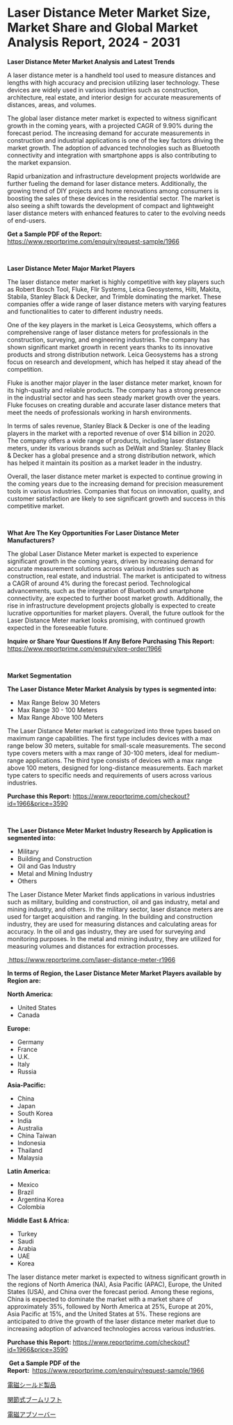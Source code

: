 <p><h1>Laser Distance Meter Market Size, Market Share and Global Market Analysis Report, 2024 - 2031</h1></p><p><strong>Laser Distance Meter Market Analysis and Latest Trends</strong></p>
<p><p>A laser distance meter is a handheld tool used to measure distances and lengths with high accuracy and precision utilizing laser technology. These devices are widely used in various industries such as construction, architecture, real estate, and interior design for accurate measurements of distances, areas, and volumes.</p><p>The global laser distance meter market is expected to witness significant growth in the coming years, with a projected CAGR of 9.90% during the forecast period. The increasing demand for accurate measurements in construction and industrial applications is one of the key factors driving the market growth. The adoption of advanced technologies such as Bluetooth connectivity and integration with smartphone apps is also contributing to the market expansion.</p><p>Rapid urbanization and infrastructure development projects worldwide are further fueling the demand for laser distance meters. Additionally, the growing trend of DIY projects and home renovations among consumers is boosting the sales of these devices in the residential sector. The market is also seeing a shift towards the development of compact and lightweight laser distance meters with enhanced features to cater to the evolving needs of end-users.</p></p>
<p><strong>Get a Sample PDF of the Report:&nbsp;</strong> <a href="https://www.reportprime.com/enquiry/request-sample/1966">https://www.reportprime.com/enquiry/request-sample/1966</a></p>
<p>&nbsp;</p>
<p><strong>Laser Distance Meter Major Market Players</strong></p>
<p><p>The laser distance meter market is highly competitive with key players such as Robert Bosch Tool, Fluke, Flir Systems, Leica Geosystems, Hilti, Makita, Stabila, Stanley Black & Decker, and Trimble dominating the market. These companies offer a wide range of laser distance meters with varying features and functionalities to cater to different industry needs.</p><p>One of the key players in the market is Leica Geosystems, which offers a comprehensive range of laser distance meters for professionals in the construction, surveying, and engineering industries. The company has shown significant market growth in recent years thanks to its innovative products and strong distribution network. Leica Geosystems has a strong focus on research and development, which has helped it stay ahead of the competition.</p><p>Fluke is another major player in the laser distance meter market, known for its high-quality and reliable products. The company has a strong presence in the industrial sector and has seen steady market growth over the years. Fluke focuses on creating durable and accurate laser distance meters that meet the needs of professionals working in harsh environments.</p><p>In terms of sales revenue, Stanley Black & Decker is one of the leading players in the market with a reported revenue of over $14 billion in 2020. The company offers a wide range of products, including laser distance meters, under its various brands such as DeWalt and Stanley. Stanley Black & Decker has a global presence and a strong distribution network, which has helped it maintain its position as a market leader in the industry.</p><p>Overall, the laser distance meter market is expected to continue growing in the coming years due to the increasing demand for precision measurement tools in various industries. Companies that focus on innovation, quality, and customer satisfaction are likely to see significant growth and success in this competitive market.</p></p>
<p>&nbsp;</p>
<p><strong>What Are The Key Opportunities For Laser Distance Meter Manufacturers?</strong></p>
<p><p>The global Laser Distance Meter market is expected to experience significant growth in the coming years, driven by increasing demand for accurate measurement solutions across various industries such as construction, real estate, and industrial. The market is anticipated to witness a CAGR of around 4% during the forecast period. Technological advancements, such as the integration of Bluetooth and smartphone connectivity, are expected to further boost market growth. Additionally, the rise in infrastructure development projects globally is expected to create lucrative opportunities for market players. Overall, the future outlook for the Laser Distance Meter market looks promising, with continued growth expected in the foreseeable future.</p></p>
<p><strong>Inquire or Share Your Questions If Any Before Purchasing This Report:</strong> <a href="https://www.reportprime.com/enquiry/pre-order/1966">https://www.reportprime.com/enquiry/pre-order/1966</a></p>
<p>&nbsp;</p>
<p><strong>Market Segmentation</strong></p>
<p><strong>The Laser Distance Meter Market Analysis by types is segmented into:</strong></p>
<p><ul><li>Max Range Below 30 Meters</li><li>Max Range 30 - 100 Meters</li><li>Max Range Above 100 Meters</li></ul></p>
<p><p>The Laser Distance Meter market is categorized into three types based on maximum range capabilities. The first type includes devices with a max range below 30 meters, suitable for small-scale measurements. The second type covers meters with a max range of 30-100 meters, ideal for medium-range applications. The third type consists of devices with a max range above 100 meters, designed for long-distance measurements. Each market type caters to specific needs and requirements of users across various industries.</p></p>
<p><strong>Purchase this Report:&nbsp;</strong><a href="https://www.reportprime.com/checkout?id=1966&price=3590">https://www.reportprime.com/checkout?id=1966&price=3590</a></p>
<p>&nbsp;</p>
<p><strong>The Laser Distance Meter Market Industry Research by Application is segmented into:</strong></p>
<p><ul><li>Military</li><li>Building and Construction</li><li>Oil and Gas Industry</li><li>Metal and Mining Industry</li><li>Others</li></ul></p>
<p><p>The Laser Distance Meter Market finds applications in various industries such as military, building and construction, oil and gas industry, metal and mining industry, and others. In the military sector, laser distance meters are used for target acquisition and ranging. In the building and construction industry, they are used for measuring distances and calculating areas for accuracy. In the oil and gas industry, they are used for surveying and monitoring purposes. In the metal and mining industry, they are utilized for measuring volumes and distances for extraction processes.</p></p>
<p><a href="https://www.reportprime.com/laser-distance-meter-r1966">&nbsp;https://www.reportprime.com/laser-distance-meter-r1966</a></p>
<p><strong>In terms of Region, the Laser Distance Meter Market Players available by Region are:</strong></p>
<p>
    <p> <strong> North America: </strong>
        <ul>
            <li>United States</li>
            <li>Canada</li>
        </ul>
        </p> 
    <p> <strong> Europe: </strong>
        <ul>
            <li>Germany</li>
            <li>France</li>
            <li>U.K.</li>
            <li>Italy</li>
            <li>Russia</li>
        </ul>
        </p> 
    <p> <strong> Asia-Pacific: </strong>
        <ul>
            <li>China</li>
            <li>Japan</li>
            <li>South Korea</li>
            <li>India</li>
            <li>Australia</li>
            <li>China Taiwan</li>
            <li>Indonesia</li>
            <li>Thailand</li>
            <li>Malaysia</li>
        </ul>
        </p> 
    <p> <strong> Latin America: </strong>
        <ul>
            <li>Mexico</li>
            <li>Brazil</li>
            <li>Argentina Korea</li>
            <li>Colombia</li>
        </ul>
        </p> 
    <p> <strong> Middle East & Africa: </strong>
        <ul>
            <li>Turkey</li>
            <li>Saudi</li>
            <li>Arabia</li>
            <li>UAE</li>
            <li>Korea</li>
        </ul>
    </p>
    </p>
<p><p>The laser distance meter market is expected to witness significant growth in the regions of North America (NA), Asia Pacific (APAC), Europe, the United States (USA), and China over the forecast period. Among these regions, China is expected to dominate the market with a market share of approximately 35%, followed by North America at 25%, Europe at 20%, Asia Pacific at 15%, and the United States at 5%. These regions are anticipated to drive the growth of the laser distance meter market due to increasing adoption of advanced technologies across various industries.</p></p>
<p><strong>Purchase this Report: </strong><a href="https://www.reportprime.com/checkout?id=1966&price=3590">https://www.reportprime.com/checkout?id=1966&price=3590</a></p>
<p>&nbsp;<strong>Get a Sample PDF of the Report:&nbsp;&nbsp;</strong><a href="https://www.reportprime.com/enquiry/request-sample/1966">https://www.reportprime.com/enquiry/request-sample/1966</a></p>
<p><strong></strong></p>
<p><p><a href="https://github.com/JanickJohns/Market-Research-Report-List-1/blob/main/755419971791.md">電磁シールド製品</a></p><p><a href="https://github.com/DwightHuels1/Market-Research-Report-List-1/blob/main/602043471790.md">関節式ブームリフト</a></p><p><a href="https://github.com/tanyaali3/Market-Research-Report-List-1/blob/main/579730771789.md">電磁アブソーバー</a></p></p>